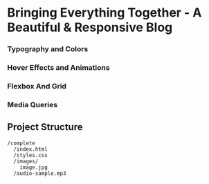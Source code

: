 # Bringing Everything Together - A Beautiful & Responsive Blog

### Typography and Colors

### Hover Effects and Animations

### Flexbox And Grid

### Media Queries

## Project Structure

```
/complete
  /index.html
  /styles.css
  /images/
    image.jpg
  /audio-sample.mp3
```

